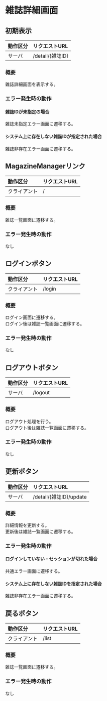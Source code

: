 # 雑誌詳細画面

## 初期表示
|動作区分|リクエストURL|
|:--|:--|
|サーバ|/detail/{雑誌ID}|
### 概要
雑誌詳細画面を表示する。
### エラー発生時の動作
#### 雑誌IDが未指定の場合
雑誌未指定エラー画面に遷移する。
#### システム上に存在しない雑誌IDが指定された場合
雑誌非存在エラー画面に遷移する。

## MagazineManagerリンク
|動作区分|リクエストURL|
|:--|:--|
|クライアント|/|
### 概要
雑誌一覧画面に遷移する。
### エラー発生時の動作
なし

## ログインボタン
|動作区分|リクエストURL|
|:--|:--|
|クライアント|/login|
### 概要
ログイン画面に遷移する。  
ログイン後は雑誌一覧画面に遷移する。
### エラー発生時の動作
なし

## ログアウトボタン
|動作区分|リクエストURL|
|:--|:--|
|サーバ|/logout|
### 概要
ログアウト処理を行う。  
ログアウト後は雑誌一覧画面に遷移する。
### エラー発生時の動作
なし

## 更新ボタン
|動作区分|リクエストURL|
|:--|:--|
|サーバ|/detail/{雑誌ID}/update|
### 概要
詳細情報を更新する。  
更新後は雑誌一覧画面に遷移する。
### エラー発生時の動作
#### ログインしていない・セッションが切れた場合
共通エラー画面に遷移する。
#### システム上に存在しない雑誌IDを指定された場合
雑誌非存在エラー画面に遷移する。

## 戻るボタン
|動作区分|リクエストURL|
|:--|:--|
|クライアント|/list|
### 概要
雑誌一覧画面に遷移する。
### エラー発生時の動作
なし
